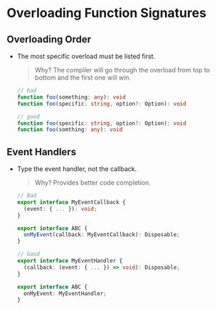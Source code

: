 # Overloading Function Signatures

## Overloading Order

- The most specific overload must be listed first.

  > Why? The compiler will go through the overload from top to bottom and the first one will win.

  ```ts
  // bad
  function foo(something: any): void
  function foo(specific: string, option?: Option): void

  // good
  function foo(specific: string, option?: Option): void
  function foo(somthing: any): void
  ```

## Event Handlers

- Type the event handler, not the callback.

  > Why? Provides better code completion.

  ```ts
  // Bad
  export interface MyEventCallback {
    (event: { ... }): void;
  }

  export interface ABC {
    onMyEvent(callback: MyEventCallback): Disposable;
  }

  // Good
  export interface MyEventHandler {
    (callback: (event: { ... }) => void): Disposable;
  }

  export interface ABC {
    onMyEvent: MyEventHandler;
  }
  ```
